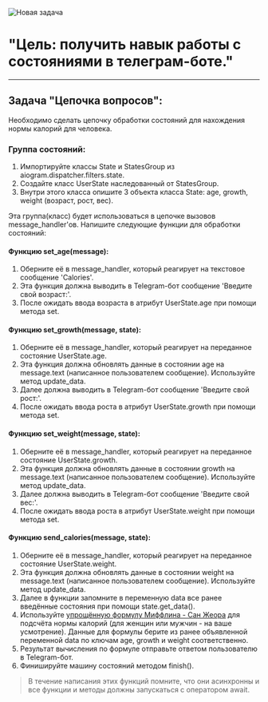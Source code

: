 ![Новая задача](./images/ChatBotTelegram.jpg)

# **"Цель: получить навык работы с состояниями в телеграм-боте."**
___
## **Задача "Цепочка вопросов":**
Необходимо сделать цепочку обработки состояний для нахождения нормы калорий для человека.

### **Группа состояний:**
1. Импортируйте классы State и StatesGroup из aiogram.dispatcher.filters.state.
2. Создайте класс UserState наследованный от StatesGroup.
3. Внутри этого класса опишите 3 объекта класса State: age, growth, weight (возраст, рост, вес).

Эта группа(класс) будет использоваться в цепочке вызовов message_handler'ов. Напишите следующие функции для обработки состояний:


#### Функцию set_age(message):
1. Оберните её в message_handler, который реагирует на текстовое сообщение 'Calories'.
2. Эта функция должна выводить в Telegram-бот сообщение 'Введите свой возраст:'.
3. После ожидать ввода возраста в атрибут UserState.age при помощи метода set.

#### Функцию set_growth(message, state):
1. Оберните её в message_handler, который реагирует на переданное состояние UserState.age.
2. Эта функция должна обновлять данные в состоянии age на message.text (написанное пользователем сообщение). Используйте метод update_data.
3. Далее должна выводить в Telegram-бот сообщение 'Введите свой рост:'.
4. После ожидать ввода роста в атрибут UserState.growth при помощи метода set.

#### Функцию set_weight(message, state):

1. Оберните её в message_handler, который реагирует на переданное состояние UserState.growth.
2. Эта функция должна обновлять данные в состоянии growth на message.text (написанное пользователем сообщение). Используйте метод update_data.
3. Далее должна выводить в Telegram-бот сообщение 'Введите свой вес:'.
4. После ожидать ввода роста в атрибут UserState.weight при помощи метода set.

#### Функцию send_calories(message, state):

1. Оберните её в message_handler, который реагирует на переданное состояние UserState.weight.
2. Эта функция должна обновлять данные в состоянии weight на message.text (написанное пользователем сообщение). Используйте метод update_data.
3. Далее в функции запомните в переменную data все ранее введённые состояния при помощи state.get_data().
4. Используйте [упрощённую формулу Миффлина - Сан Жеора](https://calculatorium.net/body/mifflin-st-jeor-equation) для подсчёта нормы калорий (для женщин или мужчин - на ваше усмотрение). Данные для формулы берите из ранее объявленной переменной data по ключам age, growth и weight соответственно.
5. Результат вычисления по формуле отправьте ответом пользователю в Telegram-бот.
6. Финишируйте машину состояний методом finish().

>В течение написания этих функций помните, что они асинхронны и все функции и методы должны запускаться с оператором await.
